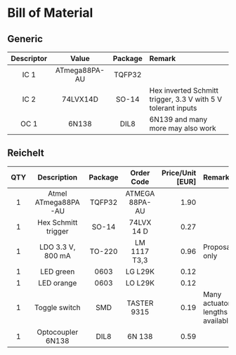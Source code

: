 # Bill of Material
## Generic

|Descriptor| Value          | Package   | Remark                                                                                                |
|:--------:|:--------------:|:---------:|:------------------------------------------------------------------------------------------------------|
| IC 1     | ATmega88PA-AU  | TQFP32    |                                                                                                       |
| IC 2     | 74LVX14D       | SO-14     | Hex inverted Schmitt trigger, 3.3 V with 5 V tolerant inputs                                          |
| OC 1     | 6N138          | DIL8      | 6N139 and many more may also work                                                                     |

## Reichelt

|QTY| Description           | Package   | Order Code                | Price/Unit [EUR]  | Remark                                                |
|:-:|:---------------------:|:---------:|:-------------------------:|------------------:|:------------------------------------------------------|
| 1 | Atmel ATmega88PA-AU   | TQFP32    | ATMEGA 88PA-AU            | 1.90              |                                                       |
| 1 | Hex Schmitt trigger   | SO-14     | 74LVX 14 D                | 0.27              |                                                       |
| 1 | LDO 3.3 V, 800 mA     | TO-220    | LM 1117 T3,3              | 0.96              | Proposal only                                         |
| 1 | LED green             | 0603      | LG L29K                   | 0.12              |                                                       |
| 1 | LED orange            | 0603      | LO L29K                   | 0.12              |                                                       |
| 1 | Toggle switch         | SMD       | TASTER 9315               | 0.19              | Many actuator lengths available                       |
| 1 | Optocoupler 6N138     | DIL8      | 6N 138                    | 0.59              |                                                       |
